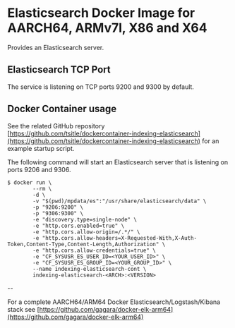 # Elasticsearch Docker Image for AARCH64, ARMv7l, X86 and X64

Provides an Elasticsearch server.

## Elasticsearch TCP Port
The service is listening on TCP ports 9200 and 9300 by default.

## Docker Container usage
See the related GitHub repository [https://github.com/tsitle/dockercontainer-indexing-elasticsearch](https://github.com/tsitle/dockercontainer-indexing-elasticsearch)
for an example startup script.

The following command will start an Elasticsearch server that is listening on ports 9206 and 9306.

```
$ docker run \
		--rm \
		-d \
		-v "$(pwd)/mpdata/es":"/usr/share/elasticsearch/data" \
		-p "9206:9200" \
		-p "9306:9300" \
		-e "discovery.type=single-node" \
		-e "http.cors.enabled=true" \
		-e "http.cors.allow-origin=/.*/" \
		-e "http.cors.allow-headers=X-Requested-With,X-Auth-Token,Content-Type,Content-Length,Authorization" \
		-e "http.cors.allow-credentials=true" \
		-e "CF_SYSUSR_ES_USER_ID=<YOUR_USER_ID>" \
		-e "CF_SYSUSR_ES_GROUP_ID=<YOUR_GROUP_ID>" \
		--name indexing-elasticsearch-cont \
		indexing-elasticsearch-<ARCH>:<VERSION>
```

--

For a complete AARCH64/ARM64 Docker Elasticsearch/Logstash/Kibana stack see
[https://github.com/gagara/docker-elk-arm64](https://github.com/gagara/docker-elk-arm64)
